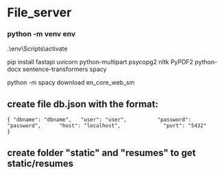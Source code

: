 # File_server



### python -m venv env 


.\env\Scripts\activate


pip install fastapi uvicorn python-multipart psycopg2 nltk PyPDF2 python-docx sentence-transformers spacy

python -m spacy download en_core_web_sm


## create file db.json with the format:

`
{
    "dbname": "dbname",  
    "user": "user",         
    "password": "password",     
    "host": "localhost",             
    "port": "5432"                   
}
`


## create folder "static" and "resumes"  to get  static/resumes



